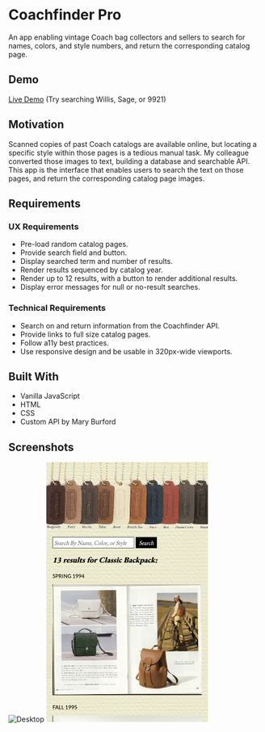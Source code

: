 # Coachfinder Pro

An app enabling vintage Coach bag collectors and sellers to search for names, colors, and style numbers, and return the corresponding catalog page.

## Demo

[Live Demo](https://www.jenniferkerssen.com/coachfinderpro/) (Try searching Willis, Sage, or 9921)

## Motivation
Scanned copies of past Coach catalogs are available online, but locating a specific style within those pages is a tedious manual task. My colleague converted those images to text, building a database and searchable API. This app is the interface that enables users to search the text on those pages, and return the corresponding catalog page images.

## Requirements
### UX Requirements
* Pre-load random catalog pages.
* Provide search field and button.
* Display searched term and number of results.
* Render results sequenced by catalog year.
* Render up to 12 results, with a button to render additional results.
* Display error messages for null or no-result searches.

### Technical Requirements 
* Search on and return information from the Coachfinder API.
* Provide links to full size catalog pages.
* Follow a11y best practices.
* Use responsive design and be usable in 320px-wide viewports.

## Built With
* Vanilla JavaScript
* HTML
* CSS
* Custom API by Mary Burford

## Screenshots

<img src="images/coachfinderdesktop.png" alt="Desktop"/>
<img src="images/coachfindermobile.png" alt="Mobile" width="320"/>
